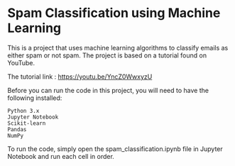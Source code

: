 # Spam Classification using Machine Learning
This is a project that uses machine learning algorithms to classify emails as either spam or not spam. The project is based on a tutorial found on YouTube.

The tutorial link : https://youtu.be/YncZ0WwxyzU

Before you can run the code in this project, you will need to have the following installed:

    Python 3.x
    Jupyter Notebook
    Scikit-learn
    Pandas
    NumPy

To run the code, simply open the spam_classification.ipynb file in Jupyter Notebook and run each cell in order. 
